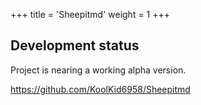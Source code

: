 +++
title = 'Sheepitmd'
weight = 1
+++

## Development status
Project is nearing a working alpha version.

https://github.com/KoolKid6958/Sheepitmd